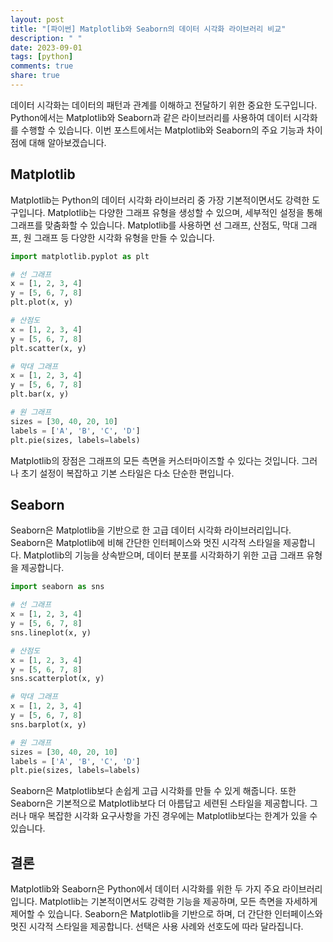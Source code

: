 ```yaml
---
layout: post
title: "[파이썬] Matplotlib와 Seaborn의 데이터 시각화 라이브러리 비교"
description: " "
date: 2023-09-01
tags: [python]
comments: true
share: true
---
```


데이터 시각화는 데이터의 패턴과 관계를 이해하고 전달하기 위한 중요한 도구입니다. Python에서는 Matplotlib와 Seaborn과 같은 라이브러리를 사용하여 데이터 시각화를 수행할 수 있습니다. 이번 포스트에서는 Matplotlib와 Seaborn의 주요 기능과 차이점에 대해 알아보겠습니다.

## Matplotlib

Matplotlib는 Python의 데이터 시각화 라이브러리 중 가장 기본적이면서도 강력한 도구입니다. Matplotlib는 다양한 그래프 유형을 생성할 수 있으며, 세부적인 설정을 통해 그래프를 맞춤화할 수 있습니다. Matplotlib를 사용하면 선 그래프, 산점도, 막대 그래프, 원 그래프 등 다양한 시각화 유형을 만들 수 있습니다.

```python
import matplotlib.pyplot as plt

# 선 그래프
x = [1, 2, 3, 4]
y = [5, 6, 7, 8]
plt.plot(x, y)

# 산점도
x = [1, 2, 3, 4]
y = [5, 6, 7, 8]
plt.scatter(x, y)

# 막대 그래프
x = [1, 2, 3, 4]
y = [5, 6, 7, 8]
plt.bar(x, y)

# 원 그래프
sizes = [30, 40, 20, 10]
labels = ['A', 'B', 'C', 'D']
plt.pie(sizes, labels=labels)
```

Matplotlib의 장점은 그래프의 모든 측면을 커스터마이즈할 수 있다는 것입니다. 그러나 초기 설정이 복잡하고 기본 스타일은 다소 단순한 편입니다.

## Seaborn

Seaborn은 Matplotlib을 기반으로 한 고급 데이터 시각화 라이브러리입니다. Seaborn은 Matplotlib에 비해 간단한 인터페이스와 멋진 시각적 스타일을 제공합니다. Matplotlib의 기능을 상속받으며, 데이터 분포를 시각화하기 위한 고급 그래프 유형을 제공합니다.

```python
import seaborn as sns

# 선 그래프
x = [1, 2, 3, 4]
y = [5, 6, 7, 8]
sns.lineplot(x, y)

# 산점도
x = [1, 2, 3, 4]
y = [5, 6, 7, 8]
sns.scatterplot(x, y)

# 막대 그래프
x = [1, 2, 3, 4]
y = [5, 6, 7, 8]
sns.barplot(x, y)

# 원 그래프
sizes = [30, 40, 20, 10]
labels = ['A', 'B', 'C', 'D']
plt.pie(sizes, labels=labels)
```

Seaborn은 Matplotlib보다 손쉽게 고급 시각화를 만들 수 있게 해줍니다. 또한 Seaborn은 기본적으로 Matplotlib보다 더 아름답고 세련된 스타일을 제공합니다. 그러나 매우 복잡한 시각화 요구사항을 가진 경우에는 Matplotlib보다는 한계가 있을 수 있습니다.

## 결론

Matplotlib와 Seaborn은 Python에서 데이터 시각화를 위한 두 가지 주요 라이브러리입니다. Matplotlib는 기본적이면서도 강력한 기능을 제공하며, 모든 측면을 자세하게 제어할 수 있습니다. Seaborn은 Matplotlib을 기반으로 하며, 더 간단한 인터페이스와 멋진 시각적 스타일을 제공합니다. 선택은 사용 사례와 선호도에 따라 달라집니다.